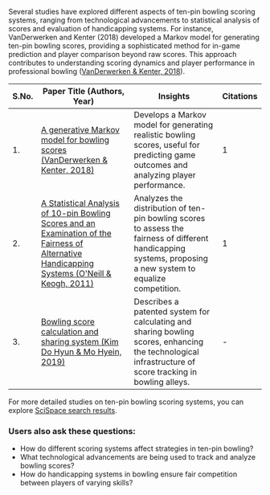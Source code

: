 Several studies have explored different aspects of ten-pin bowling scoring systems, ranging from technological advancements to statistical analysis of scores and evaluation of handicapping systems. For instance, VanDerwerken and Kenter (2018) developed a Markov model for generating ten-pin bowling scores, providing a sophisticated method for in-game prediction and player comparison beyond raw scores. This approach contributes to understanding scoring dynamics and player performance in professional bowling ([VanDerwerken & Kenter, 2018](https://typeset.io/papers/a-generative-markov-model-for-bowling-scores-1sutqgkwej)).

| S.No. | Paper Title (Authors, Year) | Insights | Citations |
|-------|-------------------------------|----------|-----------|
| 1. | [A generative Markov model for bowling scores (VanDerwerken & Kenter, 2018)](https://typeset.io/papers/a-generative-markov-model-for-bowling-scores-1sutqgkwej) | Develops a Markov model for generating realistic bowling scores, useful for predicting game outcomes and analyzing player performance. | 1 |
| 2. | [A Statistical Analysis of 10-pin Bowling Scores and an Examination of the Fairness of Alternative Handicapping Systems (O'Neill & Keogh, 2011)](https://typeset.io/papers/a-statistical-analysis-of-10-pin-bowling-scores-and-an-1gqy1p0fo0) | Analyzes the distribution of ten-pin bowling scores to assess the fairness of different handicapping systems, proposing a new system to equalize competition. | 1 |
| 3. | [Bowling score calculation and sharing system (Kim Do Hyun & Mo Hyein, 2019)](https://typeset.io/papers/bowling-score-calculation-and-sharing-system-1pnplyf4l9) | Describes a patented system for calculating and sharing bowling scores, enhancing the technological infrastructure of score tracking in bowling alleys. | - |

For more detailed studies on ten-pin bowling scoring systems, you can explore [SciSpace search results](https://typeset.io/search?q=ten-pin%20bowling%20scoring%20systems).

### Users also ask these questions:
- How do different scoring systems affect strategies in ten-pin bowling?
- What technological advancements are being used to track and analyze bowling scores?
- How do handicapping systems in bowling ensure fair competition between players of varying skills?